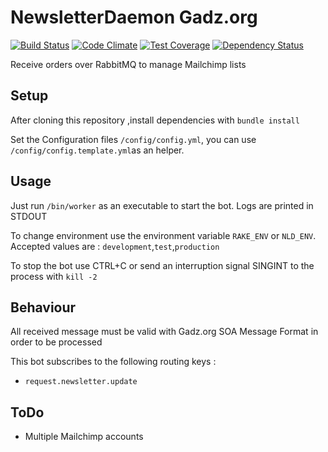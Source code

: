 # NewsletterDaemon Gadz.org
[![Build Status](https://travis-ci.org/gadzorg/newsletter_daemon.svg?branch=master)](https://travis-ci.org/gadzorg/newsletter_daemon) [![Code Climate](https://codeclimate.com/github/gadzorg/newsletter_daemon/badges/gpa.svg)](https://codeclimate.com/github/gadzorg/newsletter_daemon) [![Test Coverage](https://codeclimate.com/github/gadzorg/newsletter_daemon/badges/coverage.svg)](https://codeclimate.com/github/gadzorg/newsletter_daemon/coverage) [![Dependency Status](https://gemnasium.com/badges/github.com/gadzorg/newsletter_daemon.svg)](https://gemnasium.com/github.com/gadzorg/newsletter_daemon)

Receive orders over RabbitMQ to manage Mailchimp lists

## Setup
After cloning this repository ,install dependencies with `bundle install`

Set the Configuration files `/config/config.yml`, you can use `/config/config.template.yml`as an helper.

## Usage
Just run `/bin/worker` as an executable to start the bot. Logs are printed in STDOUT

To change environment use the environment variable `RAKE_ENV` or `NLD_ENV`. Accepted values are : `development`,`test`,`production`

To stop the bot use CTRL+C or send an interruption signal SINGINT to the process  with `kill -2`

## Behaviour

All received message must be valid with Gadz.org SOA Message Format in order to be processed

This bot subscribes to the following routing keys :
 - `request.newsletter.update`


## ToDo
 - Multiple Mailchimp accounts
